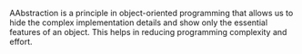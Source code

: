 AAbstraction is a principle in object-oriented programming that allows us to hide the complex implementation details and show only the essential features of an object. This helps in reducing programming complexity and effort.


 <!-- JavaScript doesn’t support abstract classes  -->

 

